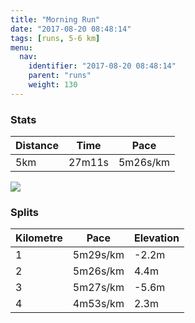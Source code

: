 ```yaml
---
title: "Morning Run"
date: "2017-08-20 08:48:14"
tags: [runs, 5-6 km]
menu:
  nav:
    identifier: "2017-08-20 08:48:14"
    parent: "runs"
    weight: 130
---
```


### Stats

| Distance | Time | Pace |
|----------|------|------|
|5km|27m11s|5m26s/km|

<img src='https://maps.googleapis.com/maps/api/staticmap?maptype=roadmap&path=enc:ivjeIhjvLtArCKvJdCt@PpFzAkALiHpBsBxC?dBpD_KnELkGfBkBdDIbBrD_KpE@cFtBsC`DGbBpDsJnEIeFzBsCfDCzAbD{JxEQwDvAmDlDs@bC|DoJ~EYcDlAgDzCoAnCpBNvAyJpECeF~B}CzCG~ArD_KrEJkGfCwBtCJvAxCkK`D&key=AIzaSyAfqMeaZ1CCJFGP5cWud__oZnT_Pybg-1M&size=800x800&markers=color:yellow|label:S|53.47189,-2.24949&markers=color:green|label:F|53.47038,-2.252800000000003'>

### Splits

| Kilometre | Pace | Elevation |
|------|------|-----------|
|1|5m29s/km|-2.2m|
|2|5m26s/km|4.4m|
|3|5m27s/km|-5.6m|
|4|4m53s/km|2.3m|

